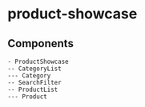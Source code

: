# product-showcase

Components
------
```
- ProductShowcase
-- CategoryList
--- Category
-- SearchFilter
-- ProductList
--- Product
```
